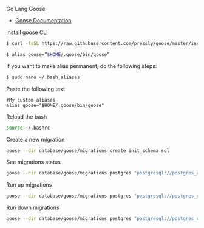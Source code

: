 Go Lang Goose
- [Goose Documentation](https://github.com/pressly/goose)

install goose CLI
```sh
$ curl -fsSL https://raw.githubusercontent.com/pressly/goose/master/install.sh |    GOOSE_INSTALL=$HOME/.goose sh

$ alias goose=”$HOME/.goose/bin/goose”
```

If you want to make alias permanent, do the following steps:
```sh
$ sudo nano ~/.bash_aliases
```
Paste the following text

```
#My custom aliases
alias goose="$HOME/.goose/bin/goose"
```

Reload the bash
```sh
source ~/.bashrc
```

Create a new migration
```sh
goose --dir database/goose/migrations create init_schema sql
```

See migrations status
```sh
goose --dir database/goose/migrations postgres "postgresql://postgres_username:postgres_password@localhost:5432/postgres_database?sslmode=disable" status
```

Run up migrations
```sh
goose --dir database/goose/migrations postgres "postgresql://postgres_username:postgres_password@localhost:5432/postgres_database?sslmode=disable" up
```

Run down migrations
```sh
goose --dir database/goose/migrations postgres "postgresql://postgres_username:postgres_password@localhost:5432/postgres_database?sslmode=disable" down
```

